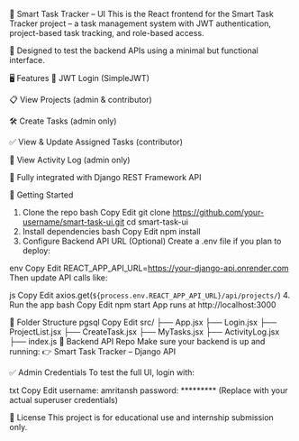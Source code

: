 📘 Smart Task Tracker – UI
This is the React frontend for the Smart Task Tracker project – a task management system with JWT authentication, project-based task tracking, and role-based access.

🎯 Designed to test the backend APIs using a minimal but functional interface.

🖥️ Features
🔐 JWT Login (SimpleJWT)

📋 View Projects (admin & contributor)

🛠️ Create Tasks (admin only)

✅ View & Update Assigned Tasks (contributor)

📜 View Activity Log (admin only)

🔄 Fully integrated with Django REST Framework API

🚀 Getting Started
1. Clone the repo
bash
Copy
Edit
git clone https://github.com/your-username/smart-task-ui.git
cd smart-task-ui
2. Install dependencies
bash
Copy
Edit
npm install
3. Configure Backend API URL (Optional)
Create a .env file if you plan to deploy:

env
Copy
Edit
REACT_APP_API_URL=https://your-django-api.onrender.com
Then update API calls like:

js
Copy
Edit
axios.get(`${process.env.REACT_APP_API_URL}/api/projects/`)
4. Run the app
bash
Copy
Edit
npm start
App runs at http://localhost:3000

📂 Folder Structure
pgsql
Copy
Edit
src/
├── App.jsx
├── Login.jsx
├── ProjectList.jsx
├── CreateTask.jsx
├── MyTasks.jsx
├── ActivityLog.jsx
├── index.js
🔗 Backend API Repo
Make sure your backend is up and running:
👉 Smart Task Tracker – Django API

✅ Admin Credentials
To test the full UI, login with:

txt
Copy
Edit
username: amritansh
password: *********
(Replace with your actual superuser credentials)

📜 License
This project is for educational use and internship submission only.

